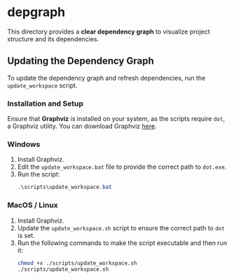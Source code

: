 # depgraph

This directory provides a **clear dependency graph** to visualize project structure and its dependencies.

## Updating the Dependency Graph

To update the dependency graph and refresh dependencies, run the `update_workspace` script.

### Installation and Setup

Ensure that **Graphviz** is installed on your system, as the scripts require `dot`, a Graphviz utility. You can download Graphviz [here](https://graphviz.org).

### Windows

1. Install Graphviz.
2. Edit the `update_workspace.bat` file to provide the correct path to `dot.exe`.
3. Run the script:
   ```powershell
   .\scripts\update_workspace.bat
   ```

### MacOS / Linux

1. Install Graphviz.
2. Update the `update_workspace.sh` script to ensure the correct path to `dot` is set.
3. Run the following commands to make the script executable and then run it:
   ```bash
   chmod +x ./scripts/update_workspace.sh
   ./scripts/update_workspace.sh
   ```
